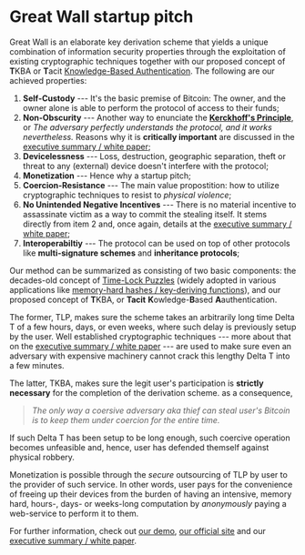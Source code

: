 # Great Wall startup pitch

Great Wall is an elaborate key derivation scheme that yields a unique combination of information security properties through the exploitation 
of existing cryptographic techniques together with our proposed concept of **T**KBA or **T**acit 
[Knowledge-Based Authentication](https://en.wikipedia.org/wiki/Knowledge-based_authentication). The following are our achieved properties:

1. **Self-Custody** --- It's the basic premise of Bitcoin: The owner, and the owner alone is able to perform the protocol of access to their funds;
2. **Non-Obscurity** --- Another way to enunciate the [**Kerckhoff's Principle**](https://en.wikipedia.org/wiki/Kerckhoffs's_principle), or *The adversary perfectly understands the protocol, and it works nevertheless.* Reasons why it is **critically important** are discussed in the [executive summary / white paper](https://github.com/Yuri-SVB/Great_Wall/blob/main/docs/background/executive_summary.md);
3. **Devicelessness** --- Loss, destruction, geographic separation, theft or threat to any (external) device doesn't interfere with the protocol;
4. **Monetization** --- Hence why a startup pitch;
5. **Coercion-Resistance** --- The main value propostition: how to utilize cryptographic techniques to resist to *physical violence*;
6. **No Unintended Negative Incentives** --- There is no material incentive to assassinate victim as a way to commit the stealing itself. It stems directly from item 2 and, once again, details at the [executive summary / white paper](https://github.com/Yuri-SVB/Great_Wall/blob/main/docs/background/executive_summary.md);
7. **Interoperabiltiy** --- The protocol can be used on top of other protocols like **multi-signature schemes** and **inheritance protocols**;

Our method can be summarized as consisting of two basic components: the decades-old concept of 
[Time-Lock Puzzles](https://dspace.mit.edu/handle/1721.1/149822) (widely adopted in various applications like 
[memory-hard hashes / key-deriving functions](https://en.wikipedia.org/wiki/Argon2)), and our proposed concept of **T**KBA, or 
**Tacit** **K**owledge-**B**ased **A**authentication.

The former, TLP, makes sure the scheme takes an arbitrarily long time Delta T of a few hours, days, or even weeks, where such delay is previously 
setup by the user. Well established cryptographic techniques --- more about that on the [executive summary / white paper](./executive_summary.md) --- are 
used to make sure even an adversary with expensive machinery cannot crack this lengthy Delta T into a few minutes.

The latter, TKBA, makes sure the legit user's participation is **strictly necessary** for the completion of the derivation scheme. as a consequence,

> *The only way a coersive adversary aka thief can steal user's Bitcoin is to keep them under coercion for the entire time.*

If such Delta T has been setup to be long enough, such coercive operation becomes unfeasible and, hence, user has defended themself against physical robbery.

Monetization is possible through the *secure* outsourcing of TLP by user to the provider of such service. In other words, user pays for the convenience 
of freeing up their devices from the burden of having an intensive, memory hard, hours-, days- or weeks-long computation by *anonymously* paying a web-service 
to perform it to them.

For further information, check out [our demo](https://mega.nz/file/vfwhRTwZ#sP3hSRthQNssWRdcmD8XRNIeJX7Eq174ImY4eva_Pwo), [our official site](https://linktr.ee/greatwallt3) and 
our [executive summary / white paper](https://github.com/Yuri-SVB/Great_Wall/blob/main/docs/background/executive_summary.md).
